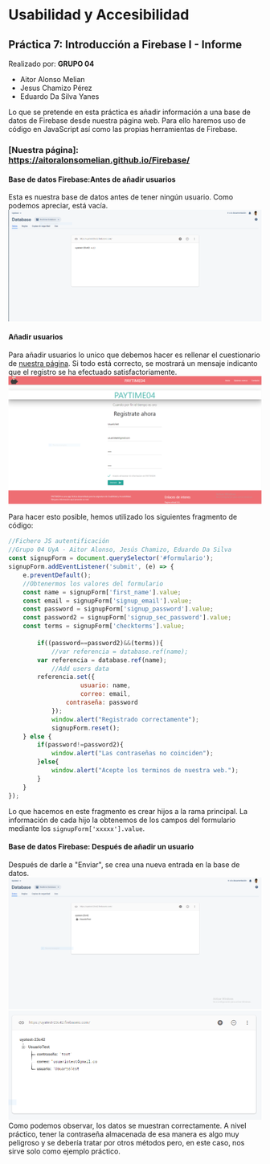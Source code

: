 # Usabilidad y Accesibilidad
## Práctica 7: Introducción a Firebase I - Informe
Realizado por:
**GRUPO 04**
- Aitor Alonso Melian
- Jesus Chamizo Pérez
- Eduardo Da Silva Yanes

Lo que se pretende en esta práctica es añadir información a una base de datos de Firebase desde nuestra página web. Para ello haremos uso de código en JavaScript así como las propias herramientas de Firebase.

### [Nuestra página]: https://aitoralonsomelian.github.io/Firebase/

#### Base de datos Firebase:Antes de añadir usuarios
Esta es nuestra base de datos antes de tener ningún usuario. Como podemos apreciar, está vacía.
![Base de datos al principio](media/BBDDantes.PNG)

#### Añadir usuarios
Para añadir usuarios lo unico que debemos hacer es rellenar el cuestionario de [nuestra página](https://aitoralonsomelian.github.io/Firebase/). Si todo está correcto, se mostrará un mensaje indicanto que el registro se ha efectuado satisfactoriamente.
![Registro en nuestra pagina web](media/Registro.PNG)

Para hacer esto posible, hemos utilizado los siguientes fragmento de código:
```javascript
//Fichero JS autentificación
//Grupo 04 UyA - Aitor Alonso, Jesús Chamizo, Eduardo Da Silva
const signupForm = document.querySelector('#formulario');
signupForm.addEventListener('submit', (e) => {
	e.preventDefault();
	//Obtenermos los valores del formulario
	const name = signupForm['first_name'].value;
	const email = signupForm['signup_email'].value;
	const password = signupForm['signup_password'].value;
	const password2 = signupForm['signup_sec_password'].value;
	const terms = signupForm['checkterms'].value;

    	if((password==password2)&&(terms)){
          	//var referencia = database.ref(name);
		var referencia = database.ref(name);
      		//Add users data
		referencia.set({
            		usuario: name,
            		correo: email,
           		contraseña: password
        	});
      		window.alert("Registrado correctamente");
      		signupForm.reset();
   	} else {
        if(password!=password2){
            window.alert("Las contraseñas no coinciden");
        }else{
            window.alert("Acepte los terminos de nuestra web.");
        }
    }
});
```
Lo que hacemos en este fragmento es crear hijos a la rama principal. La información de cada hijo la obtenemos de los campos del formulario mediante los `signupForm['xxxxx'].value`.

#### Base de datos Firebase: Después de añadir un usuario
Después de darle a "Enviar", se crea una nueva entrada en la base de datos.
![Base de datos con usuarios](media/BBDDdespues.PNG)
![Base de datos con usuario ampliado](media/BBDD2.PNG)
Como podemos observar, los datos se muestran correctamente. A nivel práctico, tener la contraseña almacenada de esa manera es algo muy peligroso y se debería tratar por otros métodos pero, en este caso, nos sirve solo como ejemplo práctico.
